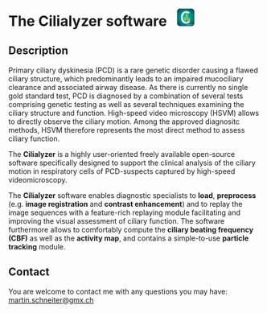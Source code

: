 The Cilialyzer software  &nbsp; <img src="images/logo/logo.png" alt="drawing" width="35"/>  
=======================

Description
-----------

Primary ciliary dyskinesia (PCD) is a rare genetic disorder causing a 
flawed ciliary structure, which predominantly leads to an impaired 
mucociliary clearance and associated airway disease. 
As there is currently no single gold standard test,
PCD is diagnosed by a combination of several tests comprising genetic testing 
as well as several techniques examining the ciliary structure and function. 
High-speed video microscopy (HSVM) allows to directly observe the ciliary 
motion. Among the approved diagnositc methods, HSVM therefore represents the 
most direct method to assess ciliary function. 

The **Cilialyzer** is a highly user-oriented freely available open-source 
software specifically designed to support the clinical analysis of the ciliary 
motion in respiratory cells of PCD-suspects captured by high-speed 
videomicroscopy.

The **Cilialyzer** software enables diagnostic specialists to **load**, 
**preprocess** (e.g. **image registration** and **contrast enhancement**) 
and to replay the image sequences with a feature-rich replaying module 
facilitating and improving  the visual assessment of ciliary function. 
The software furthermore allows to comfortably compute the 
**ciliary beating frequency (CBF)** as well as the **activity map**, 
and contains a simple-to-use **particle tracking** module. 


Contact
-------
You are welcome to contact me with any questions you may have: martin.schneiter@gmx.ch
